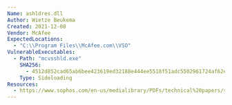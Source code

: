 ```yaml
---
Name: ashldres.dll
Author: Wietze Beukema
Created: 2021-12-08
Vendor: McAfee
ExpectedLocations:
  - "C:\\Program Files\\McAfee.com\\VSO"
VulnerableExecutables:
  - Path: "mcvsshld.exe"
    SHA256:
      - 4512d852cad65ab6bee423619ed32188e444ee5518f51adc5502961724af62e7
    Type: Sideloading
Resources:
  - https://www.sophos.com/en-us/medialibrary/PDFs/technical%20papers/sophos-rotten-tomato-campaign.pdf
---
```


